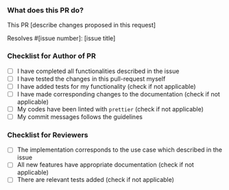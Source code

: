 ### What does this PR do?
This PR [describe changes proposed in this request]

Resolves #[issue number]: [issue title]

### Checklist for Author of PR
- [ ] I have completed all functionalities described in the issue 
- [ ] I have tested the changes in this pull-request myself 
- [ ] I have added tests for my functionality (check if not applicable)
- [ ] I have made corresponding changes to the documentation (check if not applicable)
- [ ] My codes have been linted with `prettier` (check if not applicable)
- [ ] My commit messages follows the guidelines

### Checklist for Reviewers
- [ ] The implementation corresponds to the use case which described in the issue
- [ ] All new features have appropriate documentation (check if not applicable)
- [ ] There are relevant tests added (check if not applicable)